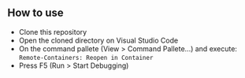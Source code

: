 ## How to use
- Clone this repository
- Open the cloned directory on Visual Studio Code
- On the command pallete (View > Command Pallete...) and execute:
`Remote-Containers: Reopen in Container`
- Press F5 (Run > Start Debugging)
